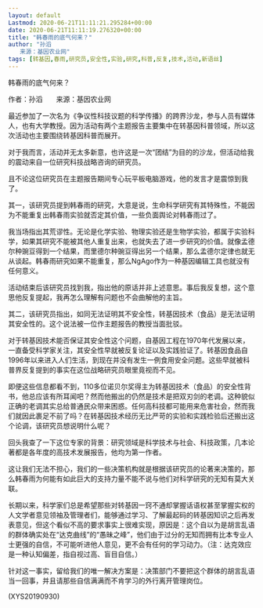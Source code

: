 ```yaml
---
layout: default
Lastmod: 2020-06-21T11:11:21.295284+00:00
date: 2020-06-21T11:11:19.276320+00:00
title: "韩春雨的底气何来？"
author: "孙滔
　　来源：基因农业网"
tags: [转基因,春雨,研究员,安全性,实验,研究,科普,反复,技术,活动,新语丝]
---
```


韩春雨的底气何来？

作者：孙滔　　来源：基因农业网

最近参加了一次名为《争议性科技议题的科学传播》的跨界沙龙，参与人员有媒体人，也有大学教授。因为活动有两个主题报告主要集中在转基因科普领域，所以这次活动也主要围绕转基因科普而展开。

对于我而言，活动并无太多新意，也许这是一次“团结”为目的的沙龙，但活动给我的震动来自一位研究科技战略咨询的研究员。

且不论这位研究员在主题报告期间专心玩平板电脑游戏，他的发言才是震惊到我了。

其一，该研究员提到韩春雨的研究，大意是说，生命科学研究有其特殊性，不能因为不能重复出韩春雨实验就否定其价值，一些负面舆论对韩春雨过了。

我当场指出其荒谬性。无论是化学实验、物理实验还是生物学实验，都属于实验科学，如果其研究不能被其他人重复出来，也就失去了进一步研究的价值。就像孟德尔种豌豆得到一个结果，而里德尔种豌豆得出另一个结果，那么孟德尔定律也就无从谈起。韩春雨研究如果不能重复，那么NgAgo作为一种基因编辑工具也就没有任何意义。

活动结束后该研究员找到我，指出他的原话并非上述意思。事后我反复想，这个意思他反复提起，我再怎么理解有问题也不会曲解他的主旨。

其二，该研究员指出，如同无法证明其不安全性，转基因技术（食品）是无法证明其安全性的。这个说法被一位作主题报告的教授当面批驳。

对于转基因技术能否保证其安全性这个问题，自基因工程在1970年代发展以来，一直备受科学家关注，其安全性早就被反复论证以及实践验证了。转基因食品自1996年以来进入人们生活，到现在并没有发生一例食用安全问题。这些早就被科普界反复提到的事实在这位战略研究员眼里竟视而不见。

即便这些信息都看不到，110多位诺贝尔奖得主为转基因技术（食品）的安全性背书，他总应该有所耳闻吧？然而他搬出的仍然是技术是把双刃剑的老调。这种貌似正确的老调其实总给普通民众带来困惑。任何高科技都可能用来危害社会，然而我们就因此裹足不前了吗？在转基因技术经历无比严苛的实验和实践检验后还搬出这个论调，该研究员想说明什么呢？

回头我查了一下这位专家的背景：研究领域是科学技术与社会、科技政策，几本论著都是各年度的高技术发展报告，他均为第一作者。

这让我们无法不担心，我们的一些决策机构就是根据该研究员的论著来决策的，那么韩春雨为何能有如此巨大的支持力量不能不说与他们对科学研究的无知有莫大关联。

长期以来，科学家们总是希望那些对转基因一窍不通却掌握话语权甚至掌握实权的人文学者意见领袖及管理者们，能够通过学习、了解最起码的转基因知识之后再发表意见，但这个看似不高的要求事实上很难实现，原因是：这个自以为是胡言乱语的群体确实处在“达克曲线”的“愚昧之峰”，他们由于过分的无知而拥有比本专业人士更强的自信，不可能听进他人意见，更不会有任何的学习动力。（注：达克效应是一种认知偏差，指自视过高、盲目自信。）

针对这一事实，留给我们的唯一解决方案是：决策部门不要把这个群体的胡言乱语当一回事，并且请那些自信满满而不肯学习的外行离开管理岗位。

(XYS20190930)

